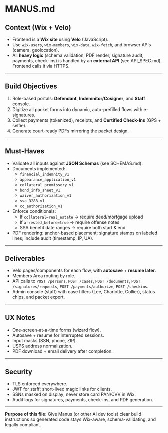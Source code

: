 # MANUS.md

## Context (Wix + Velo)
- Frontend is a **Wix site** using **Velo** (JavaScript).
- Use `wix-users`, `wix-members`, `wix-data`, `wix-fetch`, and browser APIs (camera, geolocation).
- All **heavy logic** (schema validation, PDF render, signature audit, payments, check-ins) is handled by an **external API** (see API_SPEC.md). Frontend calls it via HTTPS.

---

## Build Objectives
1. Role-based portals: **Defendant**, **Indemnitor/Cosigner**, and **Staff** console.  
2. Digitize all packet forms into dynamic, auto-prefilled flows with e-signatures.  
3. Collect payments (tokenized), receipts, and **Certified Check-Ins** (GPS + selfie).  
4. Generate court-ready PDFs mirroring the packet design.

---

## Must-Haves
- Validate all inputs against **JSON Schemas** (see SCHEMAS.md).  
- Documents implemented:  
  - `financial_indemnity_v1`  
  - `appearance_application_v1`  
  - `collateral_promissory_v1`  
  - `bond_info_sheet_v1`  
  - `waiver_authorization_v1`  
  - `ssa_3288_v1`  
  - `cc_authorization_v1`  
- Enforce conditionals:
  - If `collateral=real_estate` → require deed/mortgage upload  
  - If `arrested_before=true` → require offense notes  
  - SSA benefit date ranges → require both start & end  
- PDF rendering: anchor-based placement; signature stamps on labeled lines; include audit (timestamp, IP, UA).

---

## Deliverables
- Velo pages/components for each flow, with **autosave** + **resume later**.  
- Members Area routing by role.  
- API calls to `POST /persons`, `POST /cases`, `POST /documents`, `POST /signatures/requests`, `POST /payments/authorize`, `POST /checkins`.  
- Admin console (staff) with case filters (Lee, Charlotte, Collier), status chips, and packet export.

---

## UX Notes
- One-screen-at-a-time forms (wizard flow).  
- Autosave + resume for interrupted sessions.  
- Input masks (SSN, phone, ZIP).  
- USPS address normalization.  
- PDF download + email delivery after completion.

---

## Security
- TLS enforced everywhere.  
- JWT for staff; short-lived magic links for clients.  
- SSNs masked on display; never store card PAN/CVV in Wix.  
- Audit logs for signatures, payments, check-ins, and PDF generation.

---

**Purpose of this file:** Give Manus (or other AI dev tools) clear build instructions so generated code stays Wix-aware, schema-validating, and legally compliant.
